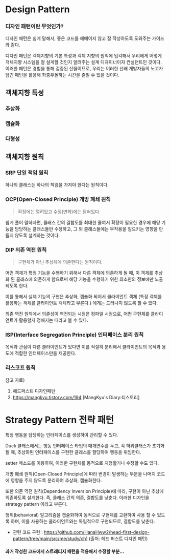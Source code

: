 # Design Pattern

### 디자인 패턴이란 무엇인가?
디자인 패턴은 쉽게 말해서, 좋은 코드를 헤메이지 않고 잘 작성하도록 도와주는 가이드와 같다.

디자인 패턴은 객체지향의 기본 특성과 객체 지향의 원칙에 입각해서 우리에게 어떻게 객체지향 시스템을 잘 설계할 것인지 알려주는 설계 디자이너이자 컨설턴트인 것이다.
이러한 패턴은 경험을 통해 검증된 산물이므로, 우리는 이러한 선배 개발자들의 노고가 담긴 패턴을 활용해 좌충우돌하는 시간을 줄일 수 있을 것이다.

## 객체지향 특성

### 추상화

### 캡슐화

### 다형성

## 객체지향 원칙

### SRP 단일 책임 원칙
하나의 클래스는 하나의 책임을 가져야 한다는 원칙이다.

### OCP(Open-Closed Principle) 개방 폐쇄 원칙
> 확장에는 열려있고 수정(변화)에는 닫혀있다.

쉽게 풀어 말하자면, 클래스 간의 결합도를 최대한 줄여서
확장이 필요한 경우에 해당 기능을 담당하는 클래스들만 수정하고,
그 외 클래스들에는 부작용을 일으키는 영향을 만들지 않도록 설계하는 것이다.

### DIP 의존 역전 원칙

>구현체가 아닌 추상체에 의존한다는 원칙이다.  

어떤 객체가 특정 기능을 수행하기 위해서 다른 객체에 의존하게 될 때, 이 객체를 추상화 된 클래스에 의존하게 함으로써 해당 기능을 수행하기 위한 최소한의 정보에만 노출되도록 한다.

이를 통해서 실제 기능의 구현은 추상화, 캡슐화 되어서 클라이언트 객체 (특정 객체를 활용하는 객체를 클라이언트 객체라고 부른다.) 에게는 드러나지 않도록 할 수 있다.

의존 역전 원칙에서 의존성이 역전되는 시점은 컴파일 시점으로, 어떤 구현체를 클라이언트가 활용할지 정해지는 때라고 볼 수 있다.

### ISP(Interface Segregation Principle) 인터페이스 분리 원칙 

목적과 관심이 다른 클라이언트가 있다면 이를 적절히 분리해서 클라이언트의 목적과 용도에 적합한 인터페이스만을 제공한다.

### 리스코프 원칙

참고 자료)
1. 헤드퍼스트 디자인패턴
2. https://mangkyu.tistory.com/194 [MangKyu's Diary:티스토리]


# Strategy Pattern 전략 패턴

특정 행동을 담당하는 인터페이스를 생성하여 관리할 수
있다.

Duck 클래스에서는 행동 인터페이스 타입의 매개변수를 두고,
각 하위클래스가 초기화될 때, 추상화된 인터페이스를 구현한 클래스를
할당하여 행동을 위임한다.

setter 메소드를 이용하여, 이러한 구현체를 동적으로 지정할거나
수정할 수도 있다.

개방 폐쇄 원칙(Open-Closed Principle)에 따라 변경이 발생하는 부분을
나머지 코드에 영향을 주지 않도록 분리하여 추상화, 캡슐화한다.

또한 의존 역전 원칙(Dependency Inversion Principle)에 따라, 구현이 아닌
추상에 의존하도록 설계한다. 즉, 클래스 간의 의존, 결합도를 낮춘다.
이러한 디자인을 strategy pattern 이라고 부른다.

행위(behavioral) 알고리즘을 캡슐화하여 동적으로 구현체를 교환하여 사용
할 수 있도록 하며, 이를 사용하는 클라이언트와는 독립적으로 구현되므로,
결합도를 낮춘다.

- 관련 코드 구현 : https://github.com/HanaHww2/head-first-design-pattern/tree/main/src/me/study/ch1 (출처: 헤드 퍼스트 디자인 패턴)

#### 과거 작성한 코드에서 스트래티지 패턴을 적용해서 수정할 부분...